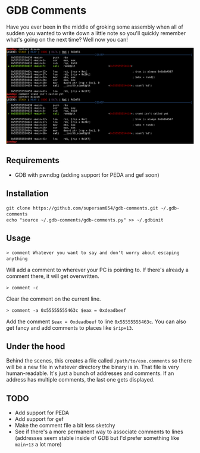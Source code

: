 # GDB Comments

Have you ever been in the middle of groking some assembly when all of sudden you wanted to write down a little note so you'll quickly remember what's going on the next time? Well now you can!

![Assembly comments in pwndbg](/screenshots/comments.png?raw=true)

## Requirements

* GDB with pwndbg (adding support for PEDA and gef soon)

## Installation

    git clone https://github.com/supersam654/gdb-comments.git ~/.gdb-comments
    echo "source ~/.gdb-comments/gdb-comments.py" >> ~/.gdbinit

## Usage

    > comment Whatever you want to say and don't worry about escaping anything

Will add a comment to wherever your PC is pointing to. If there's already a comment there, it will get overwritten.

    > comment -c

Clear the comment on the current line.

    > comment -a 0x55555555463c $eax = 0xdeadbeef

Add the comment `$eax = 0xdeadbeef` to line `0x55555555463c`. You can also get fancy and add comments to places like `$rip+13`.

## Under the hood

Behind the scenes, this creates a file called `/path/to/exe.comments` so there will be a new file in whatever directory the binary is in. That file is very human-readable. It's just a bunch of addresses and comments. If an address has multiple comments, the last one gets displayed.

## TODO

* Add support for PEDA
* Add support for gef
* Make the comment file a bit less sketchy
* See if there's a more permanent way to associate comments to lines (addresses seem stable inside of GDB but I'd prefer something like `main+13` a lot more)
